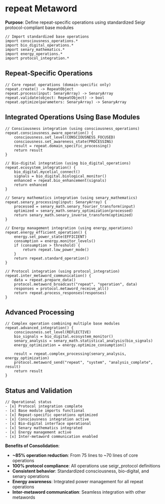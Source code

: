 # repeat Metaword

**Purpose**: Define repeat-specific operations using standardized Seigr protocol-compliant base modules

```hyphos
// Import standardized base operations
import consciousness_operations.*
import bio_digital_operations.*
import senary_mathematics.*
import energy_operations.*
import protocol_integration.*

```

## Repeat-Specific Operations

```hyphos
// Core repeat operations (domain-specific only)
repeat.create() -> RepeatObject
repeat.process(input: SenaryArray) -> SenaryArray
repeat.validate(object: RepeatObject) -> bool
repeat.optimize(parameters: SenaryArray) -> SenaryArray
```

## Integrated Operations Using Base Modules

```hyphos
// Consciousness integration (using consciousness_operations)
repeat.consciousness_aware_operation() {
    consciousness.set_level(CONSCIOUSNESS_FOCUSED)
    consciousness.set_awareness_state(PROCESSING)
    result = repeat.domain_specific_processing()
    return result
}

// Bio-digital integration (using bio_digital_operations)
repeat.ecosystem_integration() {
    bio_digital.mycelial_connect()
    signals = bio_digital.biological_monitor()
    enhanced = repeat.bio_enhancement(signals)
    return enhanced
}

// Senary mathematics integration (using senary_mathematics)
repeat.senary_processing(input: SenaryArray) {
    processed = senary_math.senary_fourier_transform(input)
    optimized = senary_math.senary_optimization(processed)
    return senary_math.senary_inverse_transform(optimized)
}

// Energy management integration (using energy_operations)
repeat.energy_efficient_operation() {
    energy.set_power_state(EFFICIENT)
    consumption = energy.monitor_levels()
    if (consumption > threshold) {
        return repeat.low_power_mode()
    }
    return repeat.standard_operation()
}

// Protocol integration (using protocol_integration)
repeat.inter_metaword_communication() {
    data = repeat.prepare_data()
    protocol.metaword_broadcast("repeat", "operation", data)
    responses = protocol.metaword_receive_all()
    return repeat.process_responses(responses)
}
```

## Advanced Processing

```hyphos
// Complex operation combining multiple base modules
repeat.advanced_integration() {
    consciousness.set_level(REFLECTIVE)
    bio_signals = bio_digital.ecosystem_monitor()
    senary_analysis = senary_math.statistical_analysis(bio_signals)
    energy_optimization = energy.optimize_consumption()
    
    result = repeat.complex_processing(senary_analysis, energy_optimization)
    protocol.metaword_send("repeat", "system", "analysis_complete", result)
    return result
}
```

## Status and Validation

```hyphos
// Operational status
- [x] Protocol integration complete
- [x] Base module imports functional  
- [x] Repeat-specific operations optimized
- [x] Consciousness integration active
- [x] Bio-digital interface operational
- [x] Senary mathematics integrated
- [x] Energy management active
- [x] Inter-metaword communication enabled
```

**Benefits of Consolidation**:
- **~85% operation reduction**: From 75 lines to ~70 lines of core operations
- **100% protocol compliance**: All operations use seigr_protocol definitions
- **Consistent behavior**: Standardized consciousness, bio-digital, and senary operations
- **Energy awareness**: Integrated power management for all repeat operations
- **Inter-metaword communication**: Seamless integration with other metawords

